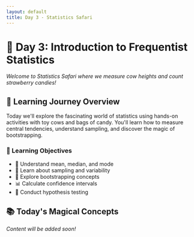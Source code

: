 ```yaml
---
layout: default
title: Day 3 - Statistics Safari
---
```


# 🐄 Day 3: Introduction to Frequentist Statistics

*Welcome to Statistics Safari where we measure cow heights and count strawberry candies!*

## 🔮 Learning Journey Overview

Today we'll explore the fascinating world of statistics using hands-on activities with toy cows and bags of candy. You'll learn how to measure central tendencies, understand sampling, and discover the magic of bootstrapping.

### 🎯 Learning Objectives
- 📏 Understand mean, median, and mode
- 🎯 Learn about sampling and variability
- 🔄 Explore bootstrapping concepts
- 📊 Calculate confidence intervals
- 🧪 Conduct hypothesis testing

## 📚 Today's Magical Concepts

*Content will be added soon!*
